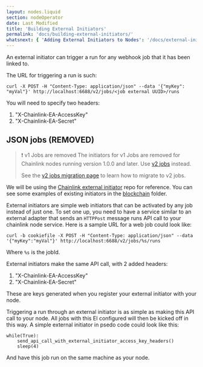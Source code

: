 ```yaml
---
layout: nodes.liquid
section: nodeOperator
date: Last Modified
title: 'Building External Initiators'
permalink: 'docs/building-external-initiators/'
whatsnext: { 'Adding External Initiators to Nodes': '/docs/external-initiators-in-nodes/' }
---
```


An external initiator can trigger a run for any webhook job that it has been linked to.

The URL for triggering a run is such:

```shell
curl -X POST -H "Content-Type: application/json" --data '{"myKey": "myVal"}' http://localhost:6688/v2/jobs/<job external UUID>/runs
```

You will need to specify two headers:

1. "X-Chainlink-EA-AccessKey"
1. "X-Chainlink-EA-Secret"

## JSON jobs (REMOVED)

> ❗️ v1 Jobs are removed
> The initiators for v1 Jobs are removed for Chainlink nodes running version 1.0.0 and later. Use [v2 jobs](/docs/jobs) instead.
>
> See the [v2 jobs migration page](/docs/jobs/migration-v1-v2) to learn how to migrate to v2 jobs.

We will be using the <a href="https://github.com/smartcontractkit/external-initiator">Chainlink external initiator</a> repo for reference. You can see some examples of existing initiators in the <a href="https://github.com/smartcontractkit/external-initiator/tree/master/blockchain" >blockchain</a> folder.

External initiators are simple web initiators that can be activated by any job instead of just one. To set one up, you need to have a service similar to an external adapter that sends an `HTTPPost` message runs API call to your chainlink node service. Here is a sample URL for a web job could look like:

```shell
curl -b cookiefile -X POST -H "Content-Type: application/json" --data '{"myKey":"myVal"}' http://localhost:6688/v2/jobs/%s/runs
```

Where `%s` is the jobId.

External initiators make the same API call, with 2 added headers:

1. "X-Chainlink-EA-AccessKey"
1. "X-Chainlink-EA-Secret"

These are keys generated when you register your external initiator with your node.

Triggering a run through an external initiator is as simple as making this API call to your node. All jobs with this EI configured will then be kicked off in this way. A simple external initiator in psedo code could look like this:

```text
while(True):
    send_api_call_with_external_initiator_access_key_headers()
    sleep(4)
```

And have this job run on the same machine as your node.
